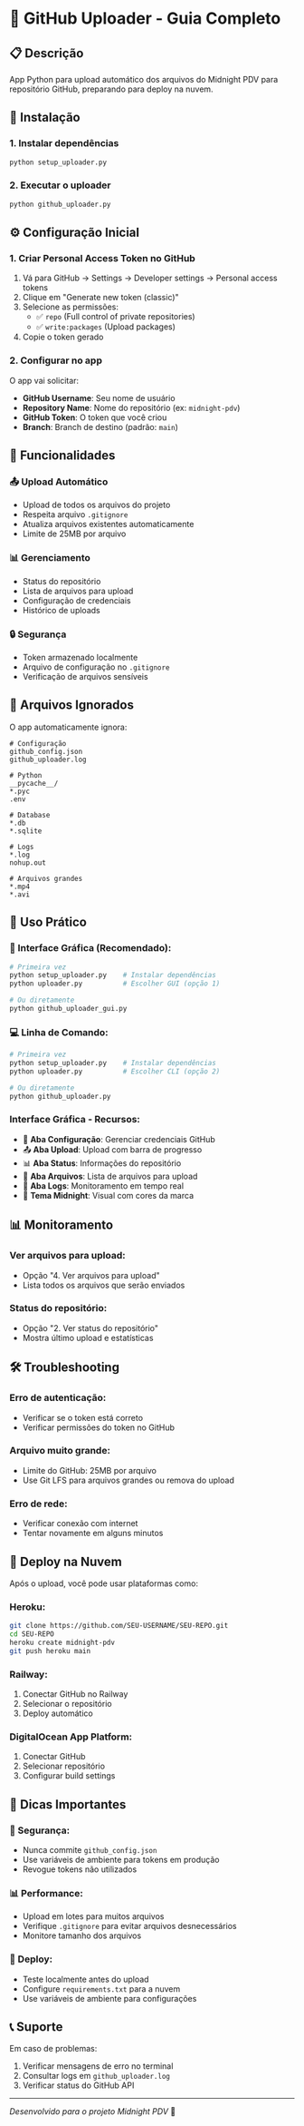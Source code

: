 # 🚀 GitHub Uploader - Guia Completo

## 📋 Descrição
App Python para upload automático dos arquivos do Midnight PDV para repositório GitHub, preparando para deploy na nuvem.

## 🔧 Instalação

### 1. Instalar dependências
```bash
python setup_uploader.py
```

### 2. Executar o uploader
```bash
python github_uploader.py
```

## ⚙️ Configuração Inicial

### 1. Criar Personal Access Token no GitHub
1. Vá para GitHub → Settings → Developer settings → Personal access tokens
2. Clique em "Generate new token (classic)"
3. Selecione as permissões:
   - ✅ `repo` (Full control of private repositories)
   - ✅ `write:packages` (Upload packages)
4. Copie o token gerado

### 2. Configurar no app
O app vai solicitar:
- **GitHub Username**: Seu nome de usuário
- **Repository Name**: Nome do repositório (ex: `midnight-pdv`)
- **GitHub Token**: O token que você criou
- **Branch**: Branch de destino (padrão: `main`)

## 🎯 Funcionalidades

### 📤 Upload Automático
- Upload de todos os arquivos do projeto
- Respeita arquivo `.gitignore`
- Atualiza arquivos existentes automaticamente
- Limite de 25MB por arquivo

### 📊 Gerenciamento
- Status do repositório
- Lista de arquivos para upload
- Configuração de credenciais
- Histórico de uploads

### 🔒 Segurança
- Token armazenado localmente
- Arquivo de configuração no `.gitignore`
- Verificação de arquivos sensíveis

## 📁 Arquivos Ignorados

O app automaticamente ignora:
```
# Configuração
github_config.json
github_uploader.log

# Python
__pycache__/
*.pyc
.env

# Database
*.db
*.sqlite

# Logs
*.log
nohup.out

# Arquivos grandes
*.mp4
*.avi
```

## 🚀 Uso Prático

### 📱 Interface Gráfica (Recomendado):
```bash
# Primeira vez
python setup_uploader.py    # Instalar dependências
python uploader.py          # Escolher GUI (opção 1)

# Ou diretamente
python github_uploader_gui.py
```

### 💻 Linha de Comando:
```bash
# Primeira vez
python setup_uploader.py    # Instalar dependências
python uploader.py          # Escolher CLI (opção 2)

# Ou diretamente
python github_uploader.py
```

### Interface Gráfica - Recursos:
- 🔧 **Aba Configuração**: Gerenciar credenciais GitHub
- 📤 **Aba Upload**: Upload com barra de progresso
- 📊 **Aba Status**: Informações do repositório
- 📄 **Aba Arquivos**: Lista de arquivos para upload  
- 📝 **Aba Logs**: Monitoramento em tempo real
- 🎨 **Tema Midnight**: Visual com cores da marca

## 📊 Monitoramento

### Ver arquivos para upload:
- Opção "4. Ver arquivos para upload"
- Lista todos os arquivos que serão enviados

### Status do repositório:
- Opção "2. Ver status do repositório"
- Mostra último upload e estatísticas

## 🛠️ Troubleshooting

### Erro de autenticação:
- Verificar se o token está correto
- Verificar permissões do token no GitHub

### Arquivo muito grande:
- Limite do GitHub: 25MB por arquivo
- Use Git LFS para arquivos grandes ou remova do upload

### Erro de rede:
- Verificar conexão com internet
- Tentar novamente em alguns minutos

## 🎯 Deploy na Nuvem

Após o upload, você pode usar plataformas como:

### Heroku:
```bash
git clone https://github.com/SEU-USERNAME/SEU-REPO.git
cd SEU-REPO
heroku create midnight-pdv
git push heroku main
```

### Railway:
1. Conectar GitHub no Railway
2. Selecionar o repositório
3. Deploy automático

### DigitalOcean App Platform:
1. Conectar GitHub
2. Selecionar repositório
3. Configurar build settings

## 📝 Dicas Importantes

### 🔐 Segurança:
- Nunca commite `github_config.json`
- Use variáveis de ambiente para tokens em produção
- Revogue tokens não utilizados

### 📊 Performance:
- Upload em lotes para muitos arquivos
- Verifique `.gitignore` para evitar arquivos desnecessários
- Monitore tamanho dos arquivos

### 🚀 Deploy:
- Teste localmente antes do upload
- Configure `requirements.txt` para a nuvem
- Use variáveis de ambiente para configurações

## 📞 Suporte

Em caso de problemas:
1. Verificar mensagens de erro no terminal
2. Consultar logs em `github_uploader.log`
3. Verificar status do GitHub API

---
*Desenvolvido para o projeto Midnight PDV* 🌟